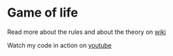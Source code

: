 # Game of life

Read more about the rules and about the theory on [wiki](https://en.wikipedia.org/wiki/Conway%27s_Game_of_Lifegit)

Watch my code in action on [youtube](https://www.youtube.com/watch?v=awmwgwkZ0q0&feature=youtu.be)
